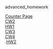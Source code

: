 advanced_homework

[Counter Page](https://yavuzselimgugen.github.io/advanced_homework/counter.html)
<br>
[CW2](https://yavuzselimgugen.github.io/advanced_homework/CW2.html)
<br>
[HW1](https://yavuzselimgugen.github.io/advanced_homework/HW1.html)
<br>
[CW3](https://yavuzselimgugen.github.io/advanced_homework/CW3/inspector.html)
<br>
[CW4](https://yavuzselimgugen.github.io/advanced_homework/CW4/index.html)
<br>
.[HW2](https://yavuzselimgugen.github.io/advanced_homework/HW2/database.html)

